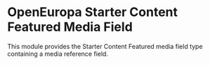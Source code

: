 # OpenEuropa Starter Content Featured Media Field

This module provides the Starter Content Featured media field type containing a media reference field.